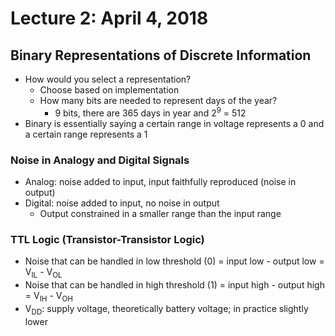 # Lecture 2: April 4, 2018
## Binary Representations of Discrete Information
* How would you select a representation?
  * Choose based on implementation
  * How many bits are needed to represent days of the year?
    * 9 bits, there are 365 days in year and 2<sup>9</sup> = 512
* Binary is essentially saying a certain range in voltage represents a 0 and a certain range represents a 1
### Noise in Analogy and Digital Signals
* Analog: noise added to input, input faithfully reproduced (noise in output)
* Digital: noise added to input, no noise in output
  * Output constrained in a smaller range than the input range
### TTL Logic (Transistor-Transistor Logic)
* Noise that can be handled in low threshold (0) = input low - output low = V<sub>IL</sub> - V<sub>OL</sub>
* Noise that can be handled in high threshold (1) = input high - output high = V<sub>IH</sub> - V<sub>OH</sub>
* V<sub>DD</sub>: supply voltage, theoretically battery voltage; in practice slightly lower
